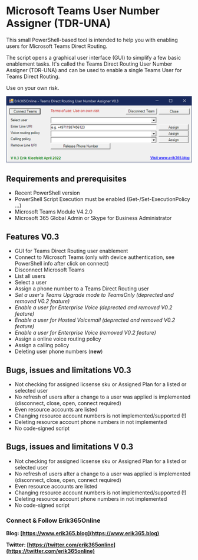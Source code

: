 # Microsoft Teams User Number Assigner (TDR-UNA)
This small PowerShell-based tool is intended to help you with enabling users for Microsoft Teams Direct Routing.

The script opens a graphical user interface (GUI) to simplify a few basic enablement tasks. 
It's called the Teams Direct Routing User Number Assigner (TDR-UNA) and can be used to enable a single Teams User for Teams Direct Routing.
  
Use on your own risk.

![TDRUNA](https://github.com/erik365online/MicrosoftTeamsUserNumberAssigner/blob/main/TDRUNAV03.png?raw=true)

## Requirements and prerequisites
  - Recent PowerShell version
  - PowerShell Script Execution must be enabled (Get-/Set-ExecutionPolicy ...)
  - Microsoft Teams Module V4.2.0
  - Microsoft 365 Global Admin or Skype for Business Administrator

## Features V0.3
- GUI for Teams Direct Routing user enablement
- Connect to Microsoft Teams (only with device authentication, see PowerShell info after click on connect)
- Disconnect Microsoft Teams
- List all users
- Select a user
- Assign a phone number to a Teams Direct Routing user
- *Set a user's Teams Upgrade mode to TeamsOnly (deprected and removed V0.2 feature)*
- *Enable a user for Enterprise Voice (deprected and removed V0.2 feature)*
- *Enable a user for Hosted Voicemail (deprected and removed V0.2 feature)*
- *Enable a user for Enterprise Voice (removed V0.2 feature)*
- Assign a online voice routing policy
- Assign a calling policy
- Deleting user phone numbers (**new**) 

## Bugs, issues and limitations V0.3
- Not checking for assigned licsense sku or Assigned Plan for a listed or selected user
- No refresh of users after a change to a user was applied is implemented (disconnect, close, open, connect required)
- Even resource accounts are listed
- Changing resource account numbers is not implemented/supported (!)
- Deleting resource account phone numbers in not implemented	
- No code-signed script
	
## Bugs, issues and limitations V 0.3
- Not checking for assigned licsense sku or Assigned Plan for a listed or selected user
- No refresh of users after a change to a user was applied is implemented (disconnect, close, open, connect required)
- Even resource accounts are listed
- Changing resource account numbers is not implemented/supported (!)
- Deleting resource account phone numbers in not implemented
- No code-signed script

### Connect & Follow Erik365Online
**Blog: [https://www.erik365.blog](https://www.erik365.blog)**

**Twitter: [https://twitter.com/erik365online](https://twitter.com/erik365online)**
